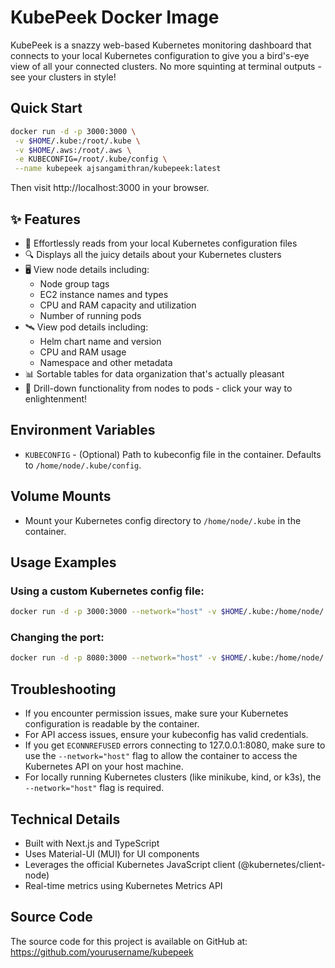 # KubePeek Docker Image

KubePeek is a snazzy web-based Kubernetes monitoring dashboard that connects to your local Kubernetes configuration to give you a bird's-eye view of all your connected clusters. No more squinting at terminal outputs - see your clusters in style!

## Quick Start

```bash
docker run -d -p 3000:3000 \
 -v $HOME/.kube:/root/.kube \
 -v $HOME/.aws:/root/.aws \
 -e KUBECONFIG=/root/.kube/config \
 --name kubepeek ajsangamithran/kubepeek:latest
```

Then visit http://localhost:3000 in your browser.

## ✨ Features

- 📁 Effortlessly reads from your local Kubernetes configuration files
- 🔍 Displays all the juicy details about your Kubernetes clusters
- 🖥️ View node details including:
  - Node group tags
  - EC2 instance names and types
  - CPU and RAM capacity and utilization
  - Number of running pods
- 🛰️ View pod details including:
  - Helm chart name and version
  - CPU and RAM usage
  - Namespace and other metadata
- 📊 Sortable tables for data organization that's actually pleasant
- 🔄 Drill-down functionality from nodes to pods - click your way to enlightenment!

## Environment Variables

- `KUBECONFIG` - (Optional) Path to kubeconfig file in the container. Defaults to `/home/node/.kube/config`.

## Volume Mounts

- Mount your Kubernetes config directory to `/home/node/.kube` in the container.

## Usage Examples

### Using a custom Kubernetes config file:

```bash
docker run -d -p 3000:3000 --network="host" -v $HOME/.kube:/home/node/.kube -e KUBECONFIG=/home/node/.kube/config ajsangamithran/kubepeek:latest
```

### Changing the port:

```bash
docker run -d -p 8080:3000 --network="host" -v $HOME/.kube:/home/node/.kube ajsangamithran/kubepeek:latest
```

## Troubleshooting

- If you encounter permission issues, make sure your Kubernetes configuration is readable by the container.
- For API access issues, ensure your kubeconfig has valid credentials.
- If you get `ECONNREFUSED` errors connecting to 127.0.0.1:8080, make sure to use the `--network="host"` flag to allow the container to access the Kubernetes API on your host machine.
- For locally running Kubernetes clusters (like minikube, kind, or k3s), the `--network="host"` flag is required.

## Technical Details

- Built with Next.js and TypeScript
- Uses Material-UI (MUI) for UI components
- Leverages the official Kubernetes JavaScript client (@kubernetes/client-node)
- Real-time metrics using Kubernetes Metrics API

## Source Code

The source code for this project is available on GitHub at: https://github.com/yourusername/kubepeek 
